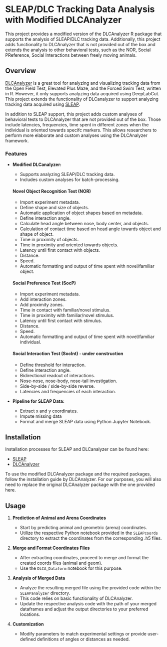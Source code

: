# **SLEAP/DLC Tracking Data Analysis with Modified DLCAnalyzer**

This project provides a modified version of the DLCAnalyzer R package that supports the analysis of SLEAP/DLC tracking data. Additionally, this project adds functionality to DLCAnalyzer that is not provided out of the box and extends the analysis to other behavioral tests, such as the NOR, Social PReference, Social Interactions between freely moving animals.

## Overview

[DLCAnalyzer](https://github.com/ETHZ-INS/DLCAnalyzer) is a great tool for analyzing and visualizing tracking data from the Open Field Test, Elevated Plus Maze, and the Forced Swim Test, written in R. However, it only supports analyzing data acquired using DeepLabCut. This project extends the functionality of DLCanalyzer to support analyzing tracking data acquired using [SLEAP](https://sleap.ai).

In addition to SLEAP support, this project adds custom analyses of behavioral tests to DLCAnalyzer that are not provided out of the box. Those include latencies, frequencies, time spent in different zones when the individual is oriented towards specifc markers. This allows researchers to perform more elaborate and custom analyses using the DLCAnalyzer framework.

### Features

* **Modified DLCanalyzer:**
  - Supports analyzing SLEAP/DLC tracking data.
  - Includes custom analyses for batch-processing.

  #### Novel Object Recognition Test (NOR)
  - Import experiment metadata.
  - Define shape and size of objects.
  - Automatic application of object shapes based on metadata.
  - Define interaction angle.
  - Calculate head angle between nose, body center, and objects.
  - Calculation of contact time based on head angle towards object and shape of object.
  - Time in proximity of objects.
  - Time in proximity and oriented towards objects.
  - Latency until first contact with objects.
  - Distance.
  - Speed.
  - Automatic formatting and output of time spent with novel/familiar object.

  #### Social Preference Test (SocP)
  - Import experiment metadata.
  - Add interaction zones.
  - Add proximity zones.
  - Time in contact with familiar/novel stimulus.
  - Time in proximity with familiar/novel stimulus.
  - Latency until first contact with stimulus.
  - Distance.
  - Speed.
  - Automatic formatting and output of time spent with novel/familiar individual.

  #### Social Interaction Test (SocInt) - under construction
  - Define threshold for interaction.
  - Define interaction angle.
  - Bidirectional readout of interactions.
  - Nose-nose, nose-body, nose-tail investigation.
  - Side-by-side / side-by-side reverse.
  - Latencies and frequencies of each interaction.

* **Pipeline for SLEAP Data:**
  - Extract x and y coordinates.
  - Impute missing data
  - Format and merge SLEAP data using Python Jupyter Notebook.

## Installation

Installation processes for SLEAP and DLCanalyzer can be found here:
* [SLEAP](https://sleap.ai/installation.html)
* [DLCAnalyzer](https://github.com/ETHZ-INS/DLCAnalyzer#getting-started)

To use the modified DLCAnalyzer package and the required packages, follow the installation guide by DLCAnalyzer.
For our purposes, you will also need to replace the original DLCAnalyzer package with the one provided here.

## Usage

1. **Prediction of Animal and Arena Coordinates**
   
   - Start by predicting animal and geometric (arena) coordinates.
   - Utilize the respective Python notebook provided in the `SLEAPcoords` directory to extract the coordinates from the corresponding .h5 files.

2. **Merge and Format Coordinates Files**
   
   - After extracting coordinates, proceed to merge and format the created coords files (animal and geom).
   - Use the `DLCA_Dataform` notebook for this purpose.

3. **Analysis of Merged Data**
   
   - Analyze the resulting merged file using the provided code within the `SLEAPanalyzer` directory.
   - This code relies on basic functionality of DLCAnalyzer.
   - Update the respective analysis code with the path of your merged dataframes and adjust the output directories to your preferred locations.

4. **Customization**
   
   - Modify parameters to match experimental settings or provide user-defined definitions of angles or distances as needed.
